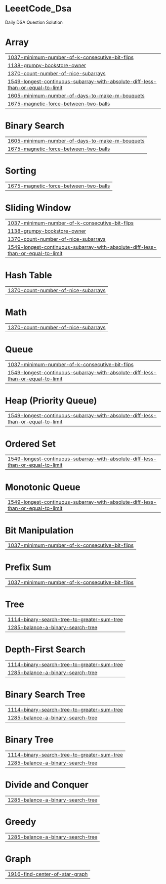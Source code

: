 # LeeetCode_Dsa
Daily DSA Question Solution


# Array
|  |
| ------- |
| [1037-minimum-number-of-k-consecutive-bit-flips](https://github.com/zachDemsy/LeeetCode_Dsa/tree/master/1037-minimum-number-of-k-consecutive-bit-flips) |
| [1138-grumpy-bookstore-owner](https://github.com/zachDemsy/LeeetCode_Dsa/tree/master/1138-grumpy-bookstore-owner) |
| [1370-count-number-of-nice-subarrays](https://github.com/zachDemsy/LeeetCode_Dsa/tree/master/1370-count-number-of-nice-subarrays) |
| [1549-longest-continuous-subarray-with-absolute-diff-less-than-or-equal-to-limit](https://github.com/zachDemsy/LeeetCode_Dsa/tree/master/1549-longest-continuous-subarray-with-absolute-diff-less-than-or-equal-to-limit) |
| [1605-minimum-number-of-days-to-make-m-bouquets](https://github.com/zachDemsy/LeeetCode_Dsa/tree/master/1605-minimum-number-of-days-to-make-m-bouquets) |
| [1675-magnetic-force-between-two-balls](https://github.com/zachDemsy/LeeetCode_Dsa/tree/master/1675-magnetic-force-between-two-balls) |
# Binary Search
|  |
| ------- |
| [1605-minimum-number-of-days-to-make-m-bouquets](https://github.com/zachDemsy/LeeetCode_Dsa/tree/master/1605-minimum-number-of-days-to-make-m-bouquets) |
| [1675-magnetic-force-between-two-balls](https://github.com/zachDemsy/LeeetCode_Dsa/tree/master/1675-magnetic-force-between-two-balls) |
# Sorting
|  |
| ------- |
| [1675-magnetic-force-between-two-balls](https://github.com/zachDemsy/LeeetCode_Dsa/tree/master/1675-magnetic-force-between-two-balls) |
# Sliding Window
|  |
| ------- |
| [1037-minimum-number-of-k-consecutive-bit-flips](https://github.com/zachDemsy/LeeetCode_Dsa/tree/master/1037-minimum-number-of-k-consecutive-bit-flips) |
| [1138-grumpy-bookstore-owner](https://github.com/zachDemsy/LeeetCode_Dsa/tree/master/1138-grumpy-bookstore-owner) |
| [1370-count-number-of-nice-subarrays](https://github.com/zachDemsy/LeeetCode_Dsa/tree/master/1370-count-number-of-nice-subarrays) |
| [1549-longest-continuous-subarray-with-absolute-diff-less-than-or-equal-to-limit](https://github.com/zachDemsy/LeeetCode_Dsa/tree/master/1549-longest-continuous-subarray-with-absolute-diff-less-than-or-equal-to-limit) |
# Hash Table
|  |
| ------- |
| [1370-count-number-of-nice-subarrays](https://github.com/zachDemsy/LeeetCode_Dsa/tree/master/1370-count-number-of-nice-subarrays) |
# Math
|  |
| ------- |
| [1370-count-number-of-nice-subarrays](https://github.com/zachDemsy/LeeetCode_Dsa/tree/master/1370-count-number-of-nice-subarrays) |
# Queue
|  |
| ------- |
| [1037-minimum-number-of-k-consecutive-bit-flips](https://github.com/zachDemsy/LeeetCode_Dsa/tree/master/1037-minimum-number-of-k-consecutive-bit-flips) |
| [1549-longest-continuous-subarray-with-absolute-diff-less-than-or-equal-to-limit](https://github.com/zachDemsy/LeeetCode_Dsa/tree/master/1549-longest-continuous-subarray-with-absolute-diff-less-than-or-equal-to-limit) |
# Heap (Priority Queue)
|  |
| ------- |
| [1549-longest-continuous-subarray-with-absolute-diff-less-than-or-equal-to-limit](https://github.com/zachDemsy/LeeetCode_Dsa/tree/master/1549-longest-continuous-subarray-with-absolute-diff-less-than-or-equal-to-limit) |
# Ordered Set
|  |
| ------- |
| [1549-longest-continuous-subarray-with-absolute-diff-less-than-or-equal-to-limit](https://github.com/zachDemsy/LeeetCode_Dsa/tree/master/1549-longest-continuous-subarray-with-absolute-diff-less-than-or-equal-to-limit) |
# Monotonic Queue
|  |
| ------- |
| [1549-longest-continuous-subarray-with-absolute-diff-less-than-or-equal-to-limit](https://github.com/zachDemsy/LeeetCode_Dsa/tree/master/1549-longest-continuous-subarray-with-absolute-diff-less-than-or-equal-to-limit) |
# Bit Manipulation
|  |
| ------- |
| [1037-minimum-number-of-k-consecutive-bit-flips](https://github.com/zachDemsy/LeeetCode_Dsa/tree/master/1037-minimum-number-of-k-consecutive-bit-flips) |
# Prefix Sum
|  |
| ------- |
| [1037-minimum-number-of-k-consecutive-bit-flips](https://github.com/zachDemsy/LeeetCode_Dsa/tree/master/1037-minimum-number-of-k-consecutive-bit-flips) |
# Tree
|  |
| ------- |
| [1114-binary-search-tree-to-greater-sum-tree](https://github.com/zachDemsy/LeeetCode_Dsa/tree/master/1114-binary-search-tree-to-greater-sum-tree) |
| [1285-balance-a-binary-search-tree](https://github.com/zachDemsy/LeeetCode_Dsa/tree/master/1285-balance-a-binary-search-tree) |
# Depth-First Search
|  |
| ------- |
| [1114-binary-search-tree-to-greater-sum-tree](https://github.com/zachDemsy/LeeetCode_Dsa/tree/master/1114-binary-search-tree-to-greater-sum-tree) |
| [1285-balance-a-binary-search-tree](https://github.com/zachDemsy/LeeetCode_Dsa/tree/master/1285-balance-a-binary-search-tree) |
# Binary Search Tree
|  |
| ------- |
| [1114-binary-search-tree-to-greater-sum-tree](https://github.com/zachDemsy/LeeetCode_Dsa/tree/master/1114-binary-search-tree-to-greater-sum-tree) |
| [1285-balance-a-binary-search-tree](https://github.com/zachDemsy/LeeetCode_Dsa/tree/master/1285-balance-a-binary-search-tree) |
# Binary Tree
|  |
| ------- |
| [1114-binary-search-tree-to-greater-sum-tree](https://github.com/zachDemsy/LeeetCode_Dsa/tree/master/1114-binary-search-tree-to-greater-sum-tree) |
| [1285-balance-a-binary-search-tree](https://github.com/zachDemsy/LeeetCode_Dsa/tree/master/1285-balance-a-binary-search-tree) |
# Divide and Conquer
|  |
| ------- |
| [1285-balance-a-binary-search-tree](https://github.com/zachDemsy/LeeetCode_Dsa/tree/master/1285-balance-a-binary-search-tree) |
# Greedy
|  |
| ------- |
| [1285-balance-a-binary-search-tree](https://github.com/zachDemsy/LeeetCode_Dsa/tree/master/1285-balance-a-binary-search-tree) |
# Graph
|  |
| ------- |
| [1916-find-center-of-star-graph](https://github.com/zachDemsy/LeeetCode_Dsa/tree/master/1916-find-center-of-star-graph) |
